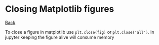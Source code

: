 # Closing Matplotlib figures

[Back](../../index.md#python)


To close a figure in matplotlib use `plt.close(fig)` or `plt.close('all')`. In jupyter keeping the figure alive will consume memory

